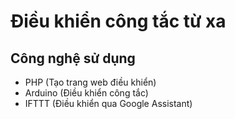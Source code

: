 # Điều khiển công tắc từ xa
## Công nghệ sử dụng
- PHP (Tạo trang web điều khiển)
- Arduino (Điều khiển công tắc)
- IFTTT (Điều khiển qua Google Assistant)
